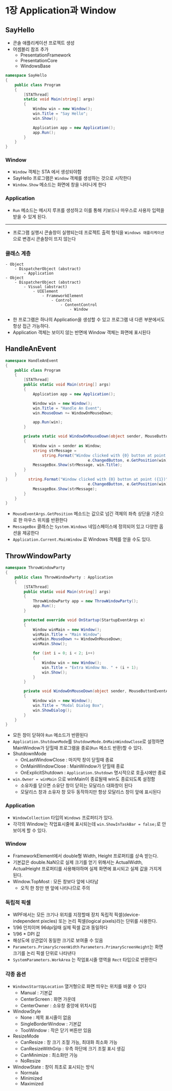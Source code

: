 # 1장 Application과 Window

## SayHello

- 콘솔 애플리케이션 프로젝트 생성
- 어셈블리 참조 추가
	- PresentationFramework
	- PresentationCore
	- WindowsBase

```csharp
namespace SayHello
{
    public class Program
    {
        [STAThread]
        static void Main(string[] args)
        {
            Window win = new Window();
            win.Title = "Say Hello";
            win.Show();

            Application app = new Application();
            app.Run();
        }
    }
}
```
### Window
- `Window` 객체는 STA 에서 생성되야함
- SayHello 프로그램은 `Window` 객체를 생성하는 것으로 시작한다
- `Window.Show` 메소드는 화면에 창을 나타나게 한다

### Application
- `Run` 메소드는 메시지 루프를 생성하고 이를 통해 키보드나 마우스로 사용자 입력을 받을 수 있게 된다. 
---
- 프로그램 실행시 콘솔창이 실행되는데 프로젝트 출력 형식을 `Windows 애플리케이션` 으로 변경시 콘솔창이 뜨지 않는다

### 클래스 계층
```
- Object
	- DispatcherObject (abstract)
		- Application
- Object
	- DispatcherObject (abstract)
		- Visual (abstract)
			- UIElement
				- FrameworkElement
					- Control
						- ContentControl
							- Window
```
- 한 프로그램은 하나의 Application을 생성할 수 있고 프로그램 내 다른 부분에서도 항상 접근 가능하다. 
- Application 객체는 보이지 않는 반면에 Window 객체는 화면에 표시된다
 
 ## HandleAnEvent
 
```csharp
namespace HandleAnEvent
{
    public class Program
    {
        [STAThread]
        public static void Main(string[] args)
        {
            Application app = new Application();

            Window win = new Window();
            win.Title = "Handle An Event";
            win.MouseDown += WindowOnMouseDown;

            app.Run(win);
        }

        private static void WindowOnMouseDown(object sender, MouseButtonEventArgs e)
        {
            Window win = sender as Window;
            string strMessage =
                string.Format("Window clicked with {0} button at point ({1})", 
                                    e.ChangedButton, e.GetPosition(win));
            MessageBox.Show(strMessage, win.Title);
        }
    }
}         string.Format("Window clicked with {0} button at point ({1})", 
                                    e.ChangedButton, e.GetPosition(win));
            MessageBox.Show(strMessage);
        }
    }
}
```
-  `MouseEventArgs.GetPosition` 메소드는 값으로 넘긴 객체의 좌측 상단을 기준으로 한 마우스 위치를 반환한다
- `MessageBox` 클래스는 `System.Windows` 네임스페이스에 정의되어 있고 다양한 옵션을 제공한다
- `Application.Current.MainWindow` 로 Windows 객체를 얻을 수도 있다.

## ThrowWindowParty
```csharp
namespace ThrowWindowParty
{
    public class ThrowWindowParty : Application
    {
        [STAThread]
        public static void Main(string[] args)
        {
            ThrowWindowParty app = new ThrowWindowParty();
            app.Run();
        }

        protected override void OnStartup(StartupEventArgs e)
        {
            Window winMain = new Window();
            winMain.Title = "Main Window";
            winMain.MouseDown += WindowOnMouseDown;
            winMain.Show();

            for (int i = 0; i < 2; i++)
            {
                Window win = new Window();
                win.Title = "Extra Window No. " + (i + 1);
                win.Show();
            }
        }

        private void WindowOnMouseDown(object sender, MouseButtonEventArgs e)
        {
            Window win = new Window();
            win.Title = "Modal Dialog Box";
            win.ShowDialog();
        }
    }
}

```
- 모든 창이 닫혀야 `Run` 메소드가 반환된다
- `Application.ShutdownMode`를 `ShutdownMode.OnMainWindowClose`로 설정하면 MainWindow가 닫힐때 프로그램을 종료(`Run` 메소드 반환)할 수 있다.
- ShutdownMode
	- OnLastWindowClose : 마지막 창이 닫힐때 종료
    - OnMainWindowClose : MainWindow가 닫힐때 종료 
    - OnExplicitShutdown : `Application.Shutdown` 명시적으로 호출시에만 종료
- `win.Owner = winMain` 으로 winMain이 종료될때 win도 종료되도록 설정함
	- 소유자를 닫으면 소유단 창이 닫히는 모달리스 대화창이 된다
	- 모달리스 창과 소유자 창 모두 동작하지만 항상 모달리스 창이 앞에 표시된다  
### Application
- `WindowCollection` 타입의 `Windows` 프로퍼티가 있다.
- 각각의 Window는 작업표시줄에 표시되는데 `win.ShowInTaskBar = false;`로 안보이게 할 수 있다.

### Window
- FrameworkElement에서 double형 Width, Height 프로퍼티를 상속 받는다.
- 기본값은 double.NaN으로 실제 크기를 얻기 위해서는 ActualWidth, ActualHeight 프로퍼티를 사용해야하며 실제 화면에 표시되고 실제 값을 가지게 된다.
- Window.TopMost : 모든 창보다 앞에 나타남
	- 오직 한 창만 맨 앞에 나타나므로 주의

### 독립적 픽셀
- WPF에서는 모든 크기나 위치를 지정할때 장치 독립적 픽셀(device-independent pixcles) 또는 논리 픽셀(logical pixels)라는 단위를 사용한다.
- 1/96 인치이며 96dpi일때 실제 픽셀 값과 동일하다
- 1/96 * DPI 값
- 해상도에 상관없이 동일한 크기로 보여줄 수 있음
- `Parameters.PrimaryScreenWidth` `Parameters.PrimaryScreenHeight`는 화면 크기를 논리 픽셀 단위로 나타낸다
- `SystemParameters.WorkArea` 는 작업표시줄 영역을 `Rect` 타입으로 반환한다

### 각종 옵션
- `WindowsStartUpLocation` 열거형으로 화면 띄우는 위치를 바꿀 수 있다
	- Manual : 기본값
	- CenterScreen : 화면 가운데
	- CenterOwner : 소유창 중앙에 위치시킴
- WindowStyle
	- None : 제목 표시줄이 없음
	- SingleBorderWindow : 기본값
	- ToolWindow : 작은 닫기 버튼만 있음
- ResizeMode
	- CanResize : 창 크기 조절 가능, 최대화 최소화 가능
	- CanResizeWithGrip : 우측 하단에 크기 조절 표시 생김
	- CanMinimize : 최소화만 가능
	- NoResize
- WindowState : 창이 최초로 표시되는 방식
	- Normala
	- Minimized
	- Maximized

